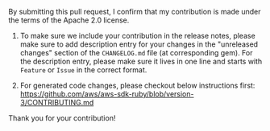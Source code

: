 By submitting this pull request, I confirm that my contribution is made under the terms of the Apache 2.0 license.

1. To make sure we include your contribution in the release notes, please make sure to add description entry for your changes in the "unreleased changes" section of the `CHANGELOG.md` file (at corresponding gem). For the description entry, please make sure it lives in one line and starts with `Feature` or `Issue` in the correct format.

2. For generated code changes, please checkout below instructions first:
  https://github.com/aws/aws-sdk-ruby/blob/version-3/CONTRIBUTING.md

Thank you for your contribution!
